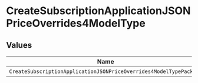 # CreateSubscriptionApplicationJSONPriceOverrides4ModelType


## Values

| Name                                                               | Value                                                              |
| ------------------------------------------------------------------ | ------------------------------------------------------------------ |
| `CreateSubscriptionApplicationJSONPriceOverrides4ModelTypePackage` | package                                                            |